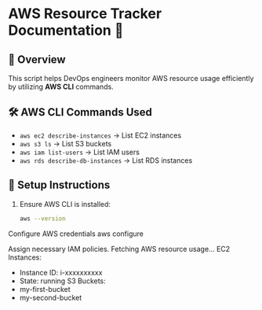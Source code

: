 # AWS Resource Tracker Documentation 📘

## 📌 Overview
This script helps DevOps engineers monitor AWS resource usage efficiently by utilizing **AWS CLI** commands.

## 🛠️ AWS CLI Commands Used
- `aws ec2 describe-instances` → List EC2 instances
- `aws s3 ls` → List S3 buckets
- `aws iam list-users` → List IAM users
- `aws rds describe-db-instances` → List RDS instances

## 🔧 Setup Instructions
1. Ensure AWS CLI is installed:  
   ```bash
   aws --version

Configure AWS credentials
aws configure

Assign necessary IAM policies.
Fetching AWS resource usage...
EC2 Instances:
- Instance ID: i-xxxxxxxxxx
- State: running
S3 Buckets:
- my-first-bucket
- my-second-bucket


